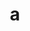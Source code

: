 ---
layout: cake
title:  a
type: cake
comic: cake_28.png
name: Sweet Summer Beards
hovertext: heh heh
next: 29
prev: 27
---
